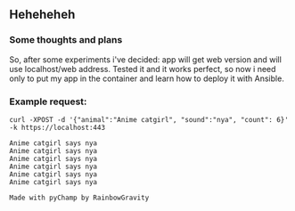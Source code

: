 ## Heheheheh

### Some thoughts and plans
So, after some experiments i've decided: app will get web version and will use localhost/web address. 
Tested it and it works perfect, so now i need only to put my app in the container and learn how to 
deploy it with Ansible. 
### Example request:
``` 
curl -XPOST -d '{"animal":"Anime catgirl", "sound":"nya", "count": 6}' -k https://localhost:443  
```
```
Anime catgirl says nya
Anime catgirl says nya
Anime catgirl says nya
Anime catgirl says nya
Anime catgirl says nya
Anime catgirl says nya

Made with pyChamp by RainbowGravity
```
